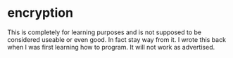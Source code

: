 # encryption

This is completely for learning purposes and is not supposed to be considered useable or even good. In fact stay way from it. I wrote this back when I was first learning how to program. It will not work as advertised.
